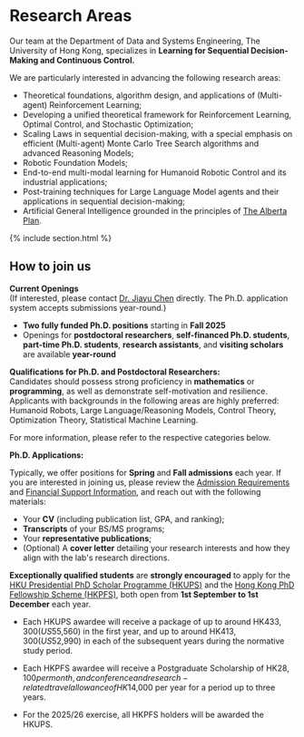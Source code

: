 ---
---

# Research Areas

Our team at the Department of Data and Systems Engineering, The University of Hong Kong, specializes in **Learning for Sequential Decision-Making and Continuous Control.**  

We are particularly interested in advancing the following research areas:  

- Theoretical foundations, algorithm design, and applications of (Multi-agent) Reinforcement Learning;  
- Developing a unified theoretical framework for Reinforcement Learning, Optimal Control, and Stochastic Optimization;  
- Scaling Laws in sequential decision-making, with a special emphasis on efficient (Multi-agent) Monte Carlo Tree Search algorithms and advanced Reasoning Models;  
- Robotic Foundation Models;  
- End-to-end multi-modal learning for Humanoid Robotic Control and its industrial applications;  
- Post-training techniques for Large Language Model agents and their applications in sequential decision-making;
- Artificial General Intelligence grounded in the principles of [The Alberta Plan](http://www.incompleteideas.net/Talks/AlbertaPlan.pdf).


{% include section.html %}

## How to join us

**Current Openings**  
(If interested, please contact [Dr. Jiayu Chen](https://agentic-intelligence-lab.org/members/jiayu-chen.html) directly. The Ph.D. application system accepts submissions year-round.)  

- **Two fully funded Ph.D. positions** starting in **Fall 2025**
- Openings for **postdoctoral researchers**, **self-financed Ph.D. students**, **part-time Ph.D. students**, **research assistants**, and **visiting scholars** are available **year-round** 

**Qualifications for Ph.D. and Postdoctoral Researchers:**  
Candidates should possess strong proficiency in **mathematics** or **programming**, as well as demonstrate self-motivation and resilience. Applicants with backgrounds in the following areas are highly preferred: Humanoid Robots, Large Language/Reasoning Models, Control Theory, Optimization Theory, Statistical Machine Learning.

For more information, please refer to the respective categories below.  

**Ph.D. Applications:**  

Typically, we offer positions for **Spring** and **Fall admissions** each year. If you are interested in joining us, please review the [Admission Requirements](https://www.dase.hku.hk/teaching-and-learning/prospective-students/mphil-phd) and [Financial Support Information](https://gradsch.hku.hk/prospective_students/fees_scholarships_and_financial_support/postgraduate_scholarships), and reach out with the following materials:  

- Your **CV** (including publication list, GPA, and ranking);  
- **Transcripts** of your BS/MS programs;  
- Your **representative publications**;  
- (Optional) A **cover letter** detailing your research interests and how they align with the lab's research directions.  

**Exceptionally qualified students** are **strongly encouraged** to apply for the [HKU Presidential PhD Scholar Programme (HKUPS)](https://gradsch.hku.hk/prospective_students/fees_scholarships_and_financial_support/hku_presidential_phd_scholar_programme) and the [Hong Kong PhD Fellowship Scheme (HKPFS)](https://gradsch.hku.hk/prospective_students/fees_scholarships_and_financial_support/hong_kong_phd_fellowship_scheme), both open from **1st September to 1st December** each year.  

- Each HKUPS awardee will receive a package of up to around HK$433,300 (US$55,560) in the first year, and up to around HK$413,300 (US$52,990) in each of the subsequent years during the normative study period.

- Each HKPFS awardee will receive a Postgraduate Scholarship of HK$28,100 per month, and conference and research-related travel allowance of HK$14,000 per year for a period up to three years.

- For the 2025/26 exercise, all HKPFS holders will be awarded the HKUPS.


<!-- ---

{% capture text %}

Lorem ipsum dolor sit amet, consectetur adipiscing elit, sed do eiusmod tempor incididunt ut labore et dolore magna aliqua.

{%
  include button.html
  link="team"
  text="Meet our team"
  icon="fa-solid fa-arrow-right"
  flip=true
  style="bare"
%}

{% endcapture %}

{%
  include feature.html
  image="images/photo.jpg"
  link="team"
  title="Our Team"
  text=text
%} -->

<!-- {% capture text %}

Lorem ipsum dolor sit amet, consectetur adipiscing elit, sed do eiusmod tempor incididunt ut labore et dolore magna aliqua.

{%
  include button.html
  link="research"
  text="See our publications"
  icon="fa-solid fa-arrow-right"
  flip=true
  style="bare"
%}

{% endcapture %}

{%
  include feature.html
  image="images/photo.jpg"
  link="research"
  title="Our Research"
  text=text
%}

{% capture text %}

Lorem ipsum dolor sit amet, consectetur adipiscing elit, sed do eiusmod tempor incididunt ut labore et dolore magna aliqua.

{%
  include button.html
  link="projects"
  text="Browse our projects"
  icon="fa-solid fa-arrow-right"
  flip=true
  style="bare"
%}

{% endcapture %}

{%
  include feature.html
  image="images/photo.jpg"
  link="projects"
  title="Our Projects"
  flip=true
  style="bare"
  text=text
%} -->
